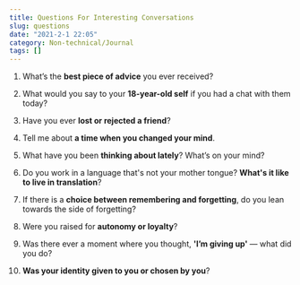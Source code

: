 ```yaml
---
title: Questions For Interesting Conversations
slug: questions
date: "2021-2-1 22:05"
category: Non-technical/Journal
tags: []
---
```


1.  What’s the **best piece of advice** you ever received?

2.  What would you say to your **18-year-old self** if you had a chat with them today?

3.  Have you ever **lost or rejected a friend**?

4.  Tell me about **a time when you changed your mind**.

5.  What have you been **thinking about lately**? What’s on your mind?

6.  Do you work in a language that's not your mother tongue? **What's it like to live in translation**?

7.  If there is a **choice between remembering and forgetting**, do you lean towards the side of forgetting?

8.  Were you raised for **autonomy or loyalty**?

9.  Was there ever a moment where you thought, **'I’m giving up'** — what did you do?

10. **Was your identity given to you or chosen by you**?
